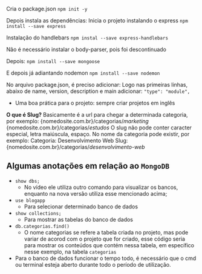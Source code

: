 Cria o package.json
``npm init -y``

Depois instala as dependências:
Inicia o projeto instalando o express
``npm install --save express``

Instalação do handlebars
``npm instal --save express-handlebars``

Não é necessário instalar o body-parser, pois foi descontinuado

Depois:
``npm install --save mongoose``

E depois já adiantando nodemon
``npm install --save nodemon``

No arquivo package.json, é preciso adicionar:
Logo nas primeiras linhas, abaixo de name, version, description e main
adicionar:
``"type": "module",``


 - Uma boa prática para o projeto: sempre criar projetos em inglês

**O que é Slug?** Basicamente é a url para chegar a determinada categoria, por exemplo:
{nomedosite.com.br}/categorias/*marketing*
{nomedosite.com.br}/categorias/*estudos*
O slug não pode conter caracter especial, letra maiúscula, espaço. No nome da categoria pode existir, por exemplo:
Categoria: Desenvolvimento Web
Slug: {nomedosite.com.br}/categorias/*desenvolvimento-web*


## Algumas anotações em relação ao ``MongoDB``
- ``show dbs;``
  - No vídeo ele utiliza outro comando para visualizar os bancos, enquanto na nova versão utiliza esse mencionado acima;
- ``use blogapp``
  - Para selecionar determinado banco de dados
- ``show collections;``
  - Para mostrar as tabelas do banco de dados
- ``db.categorias.find()``
  - O nome categorias se refere a tabela criada no projeto, mas pode variar de acorod com o projeto que for criado, esse código seria para mostrar os conteúdos que contém nessa tabela, em específico nesse exemplo, na tabela ``categorias``
- Para o banco de dados funcionar o tempo todo, é necessário que o cmd ou terminal esteja aberto durante todo o período de utilização.